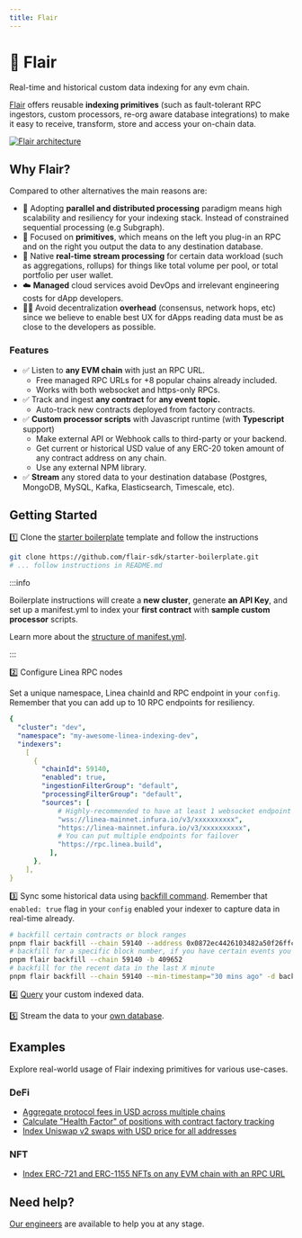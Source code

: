 ```yaml
---
title: Flair
---
```


# 🔮 Flair

Real-time and historical custom data indexing for any evm chain.

[Flair](https://flair.dev) offers reusable **indexing primitives** (such as fault-tolerant RPC ingestors, custom processors, re-org aware database integrations) to make it easy to receive, transform, store and access your on-chain data.

<div class="center-container">
  <div class="img-large">
    <a href="https://docs.flair.dev/">
      <img
        src="/img/article_images/Build_on_Linea/Tooling_and_infrastructure/Data_indexers/Flair/Linea_Flair_1.png"
        alt="Flair architecture"
      />
    </a>
  </div>
</div>

## Why Flair?

Compared to other alternatives the main reasons are:

- 🚀 Adopting **parallel and distributed processing** paradigm means high scalability and resiliency for your indexing stack. Instead of constrained sequential processing (e.g Subgraph).
- 🧩 Focused on **primitives**, which means on the left you plug-in an RPC and on the right you output the data to any destination database.
- 🚄 Native **real-time stream processing** for certain data workload (such as aggregations, rollups) for things like total volume per pool, or total portfolio per user wallet.
- ☁️ **Managed** cloud services avoid DevOps and irrelevant engineering costs for dApp developers.
- 🧑‍💻 Avoid decentralization **overhead** (consensus, network hops, etc) since we believe to enable best UX for dApps reading data must be as close to the developers as possible.

### Features

- ✅ Listen to **any EVM chain** with just an RPC URL.
  - Free managed RPC URLs for +8 popular chains already included.
  - Works with both websocket and https-only RPCs.
- ✅ Track and ingest **any contract** for **any event topic.**
  - Auto-track new contracts deployed from factory contracts.
- ✅ **Custom processor scripts** with Javascript runtime (with **Typescript** support)
  - Make external API or Webhook calls to third-party or your backend.
  - Get current or historical USD value of any ERC-20 token amount of any contract address on any chain.
  - Use any external NPM library.
- ✅ **Stream** any stored data to your destination database (Postgres, MongoDB, MySQL, Kafka, Elasticsearch, Timescale, etc).

## Getting Started

1️⃣ Clone the [starter boilerplate](https://github.com/flair-sdk/starter-boilerplate) template and follow the instructions

```bash
git clone https://github.com/flair-sdk/starter-boilerplate.git
# ... follow instructions in README.md
```

:::info

Boilerplate instructions will create a **new cluster**, generate **an API Key**, and set up a manifest.yml to index your **first contract** with **sample custom processor** scripts.

Learn more about the [structure of manifest.yml](https://docs.flair.dev/reference/manifest.yml).

:::

2️⃣ Configure Linea RPC nodes

Set a unique namespace, Linea chainId and RPC endpoint in your `config`. Remember that you can add up to 10 RPC endpoints for resiliency.

```yaml
{
  "cluster": "dev",
  "namespace": "my-awesome-linea-indexing-dev",
  "indexers":
    [
      {
        "chainId": 59140,
        "enabled": true,
        "ingestionFilterGroup": "default",
        "processingFilterGroup": "default",
        "sources": [
            # Highly-recommended to have at least 1 websocket endpoint
            "wss://linea-mainnet.infura.io/v3/xxxxxxxxxx",
            "https://linea-mainnet.infura.io/v3/xxxxxxxxxx",
            # You can put multiple endpoints for failover
            "https://rpc.linea.build",
          ],
      },
    ],
}
```

3️⃣ Sync some historical data using [backfill command](https://docs.flair.dev/reference/backfilling). Remember that `enabled: true` flag in your `config` enabled your indexer to capture data in real-time already.

```bash
# backfill certain contracts or block ranges
pnpm flair backfill --chain 59140 --address 0x0872ec4426103482a50f26ffc32acefcec61b3c9 -d backward --max-blocks 10000
# backfill for a specific block number, if you have certain events you wanna test with
pnpm flair backfill --chain 59140 -b 409652
# backfill for the recent data in the last X minute
pnpm flair backfill --chain 59140 --min-timestamp="30 mins ago" -d backward
```

4️⃣ [Query](https://docs.flair.dev/#getting-started) your custom indexed data.

5️⃣ Stream the data to your [own database](https://docs.flair.dev/reference/database#your-own-database).

## Examples

Explore real-world usage of Flair indexing primitives for various use-cases.

### DeFi

- [Aggregate protocol fees in USD across multiple chains](https://github.com/flair-sdk/examples/tree/main/aggregate-protocol-fees-in-usd)
- [Calculate "Health Factor" of positions with contract factory tracking](https://github.com/flair-sdk/examples/tree/main/health-factor-with-factory-tracking)
- [Index Uniswap v2 swaps with USD price for all addresses](https://github.com/flair-sdk/examples/tree/main/uniswap-v2-events-from-all-contracts-with-usd-price)

### NFT

- [Index ERC-721 and ERC-1155 NFTs on any EVM chain with an RPC URL](https://github.com/flair-sdk/examples/tree/main/erc721-and-erc1155-nft-indexing)

## Need help?

[Our engineers](https://docs.flair.dev/talk-to-an-engineer) are available to help you at any stage.
